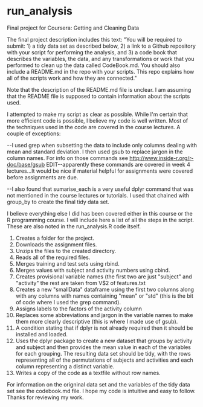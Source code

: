 # run_analysis
Final project for Coursera: Getting and Cleaning Data

The final project description includes this text:
"You will be required to submit: 1) a tidy data set as described below, 2) a link to a Github repository with your script for performing the analysis, and 3) a code book that describes the variables, the data, and any transformations or work that you performed to clean up the data called CodeBook.md. You should also include a README.md in the repo with your scripts. This repo explains how all of the scripts work and how they are connected."

Note that the description of the README.md file is unclear. I am assuming that the README file is supposed to contain information about the scripts used.

I attempted to make my script as clear as possible. While I'm certain that more efficient code is possible, I believe my code is well written. Most of the techniques used in the code are covered in the course lectures. A couple of exceptions:

--I used grep when subsetting the data to include only columns dealing with mean and standard deviation. I then used gsub to replace jargon in the column names. For info on those commands see http://www.inside-r.org/r-doc/base/gsub
EDIT--apparently these commands are covered in week 4 lectures...It would be nice if material helpful for assignments were covered before assignments are due.

--I also found that sumarise_each is a very useful dplyr command that was not mentioned in the course lectures or tutorials. I used that chained with group_by to create the final tidy data set.

I believe everything else I did has been covered either in this course or the R programming course.  I will include here a list of all the steps in the script. These are also noted in the run_analysis.R code itself.

1. Creates a folder for the project.
2. Downloads the assignment files.
3. Unzips the files to the created directory.
4. Reads all of the required files.
5. Merges training and test sets using rbind.
6. Merges values with subject and activity numbers using cbind.
7. Creates provisional variable names (the first two are just "subject" and "activity" the rest are taken from V$2 of features.txt
8. Creates a new "smallData" dataframe using the first two columns along with any columns with names containing "mean" or "std" (this is the bit of code where I used the grep command).
9. Assigns labels to the factors of the activity column
10. Replaces some abbreviations and jargon in the variable names to make them more clearly descriptive (this is where I made use of gsub).
11. A condition stating that if dplyr is not already required then it should be installed and loaded.
12. Uses the dplyr package to create a new dataset that groups by activity and subject and then provides the mean value in each of the variables for each grouping. The resulting data set should be tidy, with the rows representing all of the permutations of subjects and activities and each column representing a distinct variable.
13. Writes a copy of the code as a textfile without row names.

For information on the origninal data set and the variables of the tidy data set see the codebook.md file. 
I hope my code is intuitive and easy to follow. Thanks for reviewing my work.

